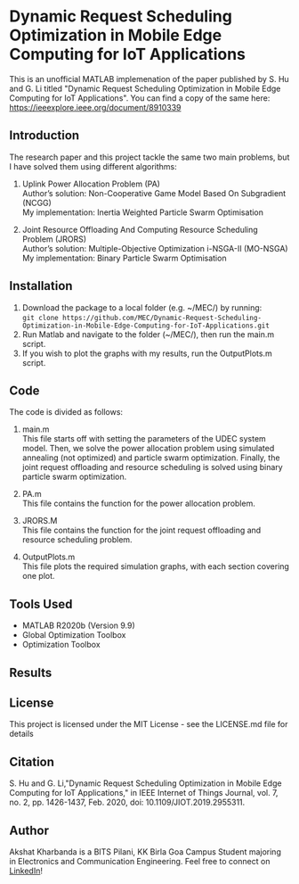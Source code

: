 # Dynamic Request Scheduling Optimization in Mobile Edge Computing for IoT Applications
This is an unofficial MATLAB implemenation of the paper published by S. Hu and G. Li titled "Dynamic Request Scheduling Optimization in Mobile Edge Computing for IoT Applications". You can find a copy of the same here: https://ieeexplore.ieee.org/document/8910339

## Introduction
The research paper and this project tackle the same two main problems, but I have solved them using different algorithms:

1. Uplink Power Allocation Problem (PA) <br />
Author’s solution: Non-Cooperative Game Model Based On Subgradient (NCGG) <br />
My implementation: Inertia Weighted Particle Swarm Optimisation <br />

2. Joint Resource Offloading And Computing Resource Scheduling Problem (JRORS) <br />
Author’s solution: Multiple-Objective Optimization i-NSGA-II (MO-NSGA) <br />
My implementation: Binary Particle Swarm Optimisation

## Installation

1. Download the package to a local folder (e.g. ~/MEC/) by running: <br />
`git clone https://github.com/MEC/Dynamic-Request-Scheduling-Optimization-in-Mobile-Edge-Computing-for-IoT-Applications.git`
2. Run Matlab and navigate to the folder (~/MEC/), then run the main.m script. <br />
3. If you wish to plot the graphs with my results, run the OutputPlots.m script.

## Code
The code is divided as follows:

1. main.m <br />
This file starts off with setting the parameters of the UDEC system model. Then, we solve the power allocation problem using simulated annealing (not optimized) and particle swarm optimization. Finally, the joint request offloading and resource scheduling is solved using binary particle swarm optimization.

2. PA.m <br />
This file contains the function for the power allocation problem.

3. JRORS.M <br />
This file contains the function for the joint request offloading and resource scheduling problem.

4. OutputPlots.m <br />
This file plots the required simulation graphs, with each section covering one plot.

## Tools Used
* MATLAB R2020b (Version 9.9)
* Global Optimization Toolbox
* Optimization Toolbox

## Results

## License
This project is licensed under the MIT License - see the LICENSE.md file for details

## Citation
S. Hu and G. Li,"Dynamic Request Scheduling Optimization in Mobile Edge Computing for IoT Applications," in IEEE Internet of Things Journal, vol. 7, no. 2, pp. 1426-1437, Feb. 2020, doi: 10.1109/JIOT.2019.2955311.

## Author
Akshat Kharbanda is a BITS Pilani, KK Birla Goa Campus Student majoring in Electronics and Communication Engineering. Feel free to connect on [LinkedIn](https://www.linkedin.com/in/akshat-kharbanda-b91986148/)!

